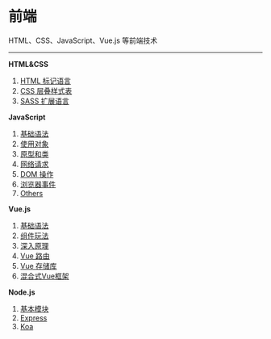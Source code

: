 # 前端

HTML、CSS、JavaScript、Vue.js 等前端技术

----



  
**HTML&CSS**

1. [HTML 标记语言](./html&css/html.md)
2. [CSS 层叠样式表](./html&css/css.md)
3. [SASS 扩展语言](./html&css/sass.md)



**JavaScript**

1. [基础语法](./javascript/fundamentals.md)
2. [使用对象](./javascript/object.md)
3. [原型和类](./javascript/class.md)
4. [网络请求](./javascript/request.md)
5. [DOM 操作](./javascript/dom.md)
6. [浏览器事件](./javascript/events.md)
7. [Others](./javascript/others.md)



**Vue.js**

1. [基础语法](./vue/essentials.md)
2. [组件玩法](./vue/components.md)
3. [深入原理](./vue/extra.md)
4. [Vue 路由](./vue/router.md)
5. [Vue 存储库](./vue/pinia.md)
6. [混合式Vue框架](./vue/nuxt.md)


**Node.js**

1. [基本模块](./node/modules.md)
2. [Express](./node/express.md)
3. [Koa](./node/koa.md)